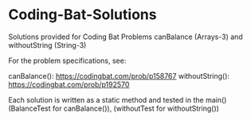 # Coding-Bat-Solutions
Solutions provided for Coding Bat Problems canBalance (Arrays-3) and withoutString (String-3)

For the problem specifications, see:

canBalance(): https://codingbat.com/prob/p158767
withoutString(): https://codingbat.com/prob/p192570

Each solution is written as a static method and tested in the main() (BalanceTest for canBalance()), (withoutTest for withoutString())
